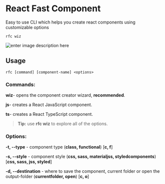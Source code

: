 
# React Fast Component
Easy to use CLI which helps you create react components using customizable options

    rfc wiz

![enter image description here](https://raw.githubusercontent.com/omricunio/react-fast-component/master/wizard.png)
## Usage
    rfc [command] [component-name] <options>
    
### Commands:

**wiz**- opens the component creator wizard, **recommended**.

**js**- creates a React JavaScript component.

**ts**- creates a React TypeScript component.

> **Tip:** use **rfc wiz** to explore all of the options.

### Options:

**-t, --type** - component type (**class, functional**) [**c, f**]

**-s, --style** - component style (**css, sass, materialjss, styledcomponents**)
                [**css, sass, jss, styled**]
                
**-d, --destination** - where to save the component, current folder or open the output-folder (**currentfolder, open**) [**c, o**]
    


